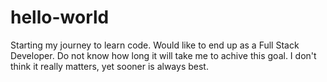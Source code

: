 # hello-world
Starting my journey to learn code. Would like to end up as a Full Stack Developer. 
Do not know how long it will take me to achive this goal. I don't think it really matters, yet sooner is always best.
